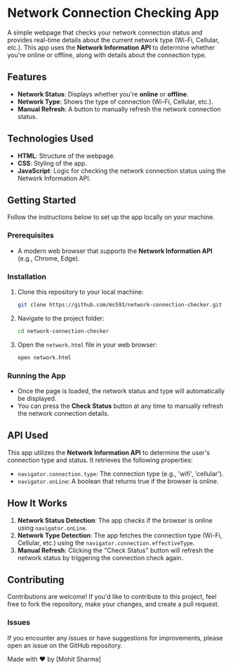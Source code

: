 # Network Connection Checking App

A simple webpage that checks your network connection status and provides real-time details about the current network type (Wi-Fi, Cellular, etc.). This app uses the **Network Information API** to determine whether you're online or offline, along with details about the connection type. 

## Features
- **Network Status**: Displays whether you're **online** or **offline**.
- **Network Type**: Shows the type of connection (Wi-Fi, Cellular, etc.).
- **Manual Refresh**: A button to manually refresh the network connection status.

## Technologies Used
- **HTML**: Structure of the webpage.
- **CSS**: Styling of the app.
- **JavaScript**: Logic for checking the network connection status using the Network Information API.

## Getting Started

Follow the instructions below to set up the app locally on your machine.

### Prerequisites
- A modern web browser that supports the **Network Information API** (e.g., Chrome, Edge).
  
### Installation
1. Clone this repository to your local machine:
    ```bash
    git clone https://github.com/ms593/network-connection-checker.git
    ```
2. Navigate to the project folder:
    ```bash
    cd network-connection-checker
    ```
3. Open the `network.html` file in your web browser:
    ```bash
    open network.html
    ```

### Running the App
- Once the page is loaded, the network status and type will automatically be displayed.
- You can press the **Check Status** button at any time to manually refresh the network connection details.


## API Used
This app utilizes the **Network Information API** to determine the user's connection type and status. It retrieves the following properties:
- `navigator.connection.type`: The connection type (e.g., 'wifi', 'cellular').
- `navigator.onLine`: A boolean that returns true if the browser is online.

## How It Works
1. **Network Status Detection**: The app checks if the browser is online using `navigator.onLine`.
2. **Network Type Detection**: The app fetches the connection type (Wi-Fi, Cellular, etc.) using the `navigator.connection.effectiveType`.
3. **Manual Refresh**: Clicking the "Check Status" button will refresh the network status by triggering the connection check again.

## Contributing
Contributions are welcome! If you'd like to contribute to this project, feel free to fork the repository, make your changes, and create a pull request.

### Issues
If you encounter any issues or have suggestions for improvements, please open an issue on the GitHub repository.

Made with ❤️ by [Mohit Sharma]

